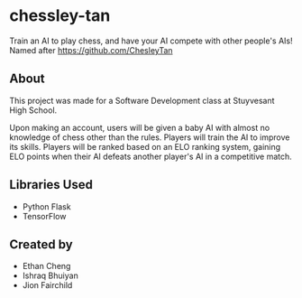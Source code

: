 # chessley-tan

Train an AI to play chess, and have your AI compete with other people's AIs! Named after https://github.com/ChesleyTan

## About

This project was made for a Software Development class at Stuyvesant High
School.

Upon making an account, users will be given a baby AI with almost no knowledge
of chess other than the rules. Players will train the AI to improve its skills.
Players will be ranked based on an ELO ranking system, gaining ELO points when
their AI defeats another player's AI in a competitive match.

## Libraries Used

 - Python Flask
 - TensorFlow

## Created by
 - Ethan Cheng
 - Ishraq Bhuiyan
 - Jion Fairchild

